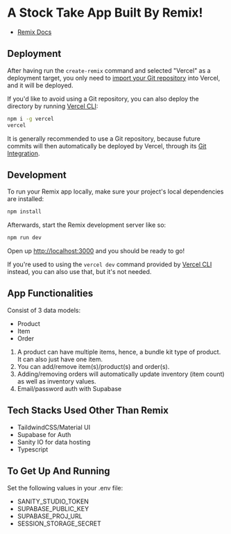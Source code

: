 # A Stock Take App Built By Remix!

- [Remix Docs](https://remix.run/docs)

## Deployment

After having run the `create-remix` command and selected "Vercel" as a deployment target, you only need to [import your Git repository](https://vercel.com/new) into Vercel, and it will be deployed.

If you'd like to avoid using a Git repository, you can also deploy the directory by running [Vercel CLI](https://vercel.com/cli):

```sh
npm i -g vercel
vercel
```

It is generally recommended to use a Git repository, because future commits will then automatically be deployed by Vercel, through its [Git Integration](https://vercel.com/docs/concepts/git).

## Development

To run your Remix app locally, make sure your project's local dependencies are installed:

```sh
npm install
```

Afterwards, start the Remix development server like so:

```sh
npm run dev
```

Open up [http://localhost:3000](http://localhost:3000) and you should be ready to go!

If you're used to using the `vercel dev` command provided by [Vercel CLI](https://vercel.com/cli) instead, you can also use that, but it's not needed.

## App Functionalities

Consist of 3 data models:
- Product
- Item
- Order

1. A product can have multiple items, hence, a bundle kit type of product. It can also just have one item.
2. You can add/remove item(s)/product(s) and order(s).
3. Adding/removing orders will automatically update inventory (item count) as well as inventory values.
4. Email/password auth with Supabase

## Tech Stacks Used Other Than Remix

- TaildwindCSS/Material UI
- Supabase for Auth
- Sanity IO for data hosting
- Typescript

## To Get Up And Running
Set the following values in your .env file:
- SANITY_STUDIO_TOKEN
- SUPABASE_PUBLIC_KEY
- SUPABASE_PROJ_URL
- SESSION_STORAGE_SECRET